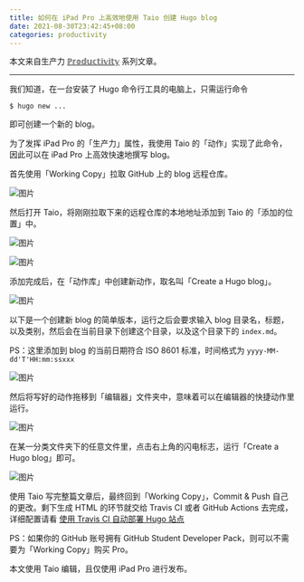```yaml
---
title: 如何在 iPad Pro 上高效地使用 Taio 创建 Hugo blog
date: 2021-08-30T23:42:45+08:00
categories: productivity
---
```


本文来自生产力 [ℙ𝕣𝕠𝕕𝕦𝕔𝕥𝕚𝕧𝕚𝕥𝕪](/posts/productivity/) 系列文章。

---

我们知道，在一台安装了 Hugo 命令行工具的电脑上，只需运行命令

```shell
$ hugo new ...
```

即可创建一个新的 blog。

为了发挥 iPad Pro 的「生产力」属性，我使用 Taio 的「动作」实现了此命令，因此可以在 iPad Pro 上高效快速地撰写 blog。

首先使用「Working Copy」拉取 GitHub 上的 blog 远程仓库。

![图片](assets/IMG_1.png)

然后打开 Taio，将刚刚拉取下来的远程仓库的本地地址添加到 Taio 的「添加的位置」中。

![图片](assets/IMG_2.png)

![图片](assets/IMG_3.png)

添加完成后，在「动作库」中创建新动作，取名叫「Create a Hugo blog」。

![图片](assets/IMG_4.png)

以下是一个创建新 blog 的简单版本，运行之后会要求输入 blog 目录名，标题，以及类别，然后会在当前目录下创建这个目录，以及这个目录下的 `index.md`。

PS：这里添加到 blog 的当前日期符合 ISO 8601 标准，时间格式为 `yyyy-MM-dd'T'HH:mm:ssxxx`

![图片](assets/IMG_6.jpg)

然后将写好的动作拖移到「编辑器」文件夹中，意味着可以在编辑器的快捷动作里运行。

![图片](assets/IMG_7.gif)

在某一分类文件夹下的任意文件里，点击右上角的闪电标志，运行「Create a Hugo blog」即可。

![图片](assets/IMG_5.png)

使用 Taio 写完整篇文章后，最终回到「Working Copy」，Commit & Push 自己的更改。剩下生成 HTML 的环节就交给 Travis CI 或者 GitHub Actions 去完成，详细配置请看 [使用 Travis CI 自动部署 Hugo 站点](/posts/creation/deployment-based-on-travis-ci/)

PS：如果你的 GitHub 账号拥有 GitHub Student Developer Pack，则可以不需要为「Working Copy」购买 Pro。

本文使用 Taio 编辑，且仅使用 iPad Pro 进行发布。